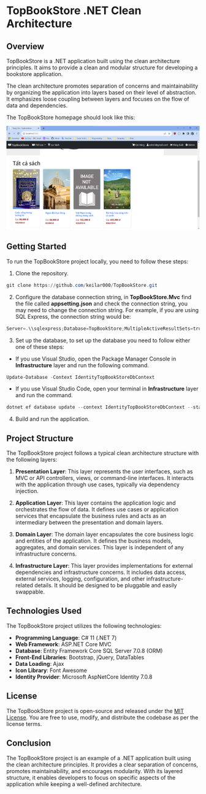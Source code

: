 # TopBookStore .NET Clean Architecture

## Overview

TopBookStore is a .NET application built using the clean architecture principles. It aims to provide a clean and modular structure for developing a bookstore application.

The clean architecture promotes separation of concerns and maintainability by organizing the application into layers based on their level of abstraction. It emphasizes loose coupling between layers and focuses on the flow of data and dependencies.

The TopBookStore homepage should look like this:

![Home page](src/TopBookStore.Mvc/wwwroot/imgs/homepage.png)

## Getting Started

To run the TopBookStore project locally, you need to follow these steps:

1. Clone the repository.

```powershell
git clone https://github.com/keilar000/TopBookStore.git
```

2. Configure the database connection string, in **TopBookStore.Mvc** find the file called **appsetting.json** and check the connection string, you may need to change the connection string. For example, if you are using SQL Express, the connection string would be: 

```powershell
Server=.\\sqlexpress;Database=TopBookStore;MultipleActiveResultSets=true;Trusted_Connection=True;
```

3. Set up the database, to set up the database you need to follow either one of these steps:

- If you use Visual Studio, open the Package Manager Console in **Infrastructure** layer  and run the following command.

```powershell
Update-Database -Context IdentityTopBookStoreDbContext
```

- If you use Visual Studio Code, open your terminal in **Infrastructure** layer and run the command.

```powershell
dotnet ef database update --context IdentityTopBookStoreDbContext --startup-project ..\TopBookStore.Mvc\TopBookStore.Mvc.csproj
```

4. Build and run the application.

## Project Structure

The TopBookStore project follows a typical clean architecture structure with the following layers:

1. **Presentation Layer**: This layer represents the user interfaces, such as MVC or API controllers, views, or command-line interfaces. It interacts with the application through use cases, typically via dependency injection.

2. **Application Layer**: This layer contains the application logic and orchestrates the flow of data. It defines use cases or application services that encapsulate the business rules and acts as an intermediary between the presentation and domain layers.

3. **Domain Layer**: The domain layer encapsulates the core business logic and entities of the application. It defines the business models, aggregates, and domain services. This layer is independent of any infrastructure concerns.

4. **Infrastructure Layer**: This layer provides implementations for external dependencies and infrastructure concerns. It includes data access, external services, logging, configuration, and other infrastructure-related details. It should be designed to be pluggable and easily swappable.

## Technologies Used

The TopBookStore project utilizes the following technologies:

- **Programming Language**: C# 11 (.NET 7)
- **Web Framework**: ASP.NET Core MVC
- **Database**: Entity Framework Core SQL Server 7.0.8 (ORM)
- **Front-End Libraries**: Bootstrap, jQuery, DataTables
- **Data Loading**: Ajax
- **Icon Library**: Font Awesome
- **Identity Provider**: Microsoft AspNetCore Identity 7.0.8

## License

The TopBookStore project is open-source and released under the [MIT License](https://opensource.org/licenses/MIT). You are free to use, modify, and distribute the codebase as per the license terms.

## Conclusion

The TopBookStore project is an example of a .NET application built using the clean architecture principles. It provides a clear separation of concerns, promotes maintainability, and encourages modularity. With its layered structure, it enables developers to focus on specific aspects of the application while keeping a well-defined architecture.